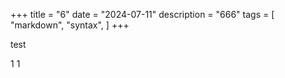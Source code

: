 +++
title = "6"
date = "2024-07-11"
description = "666"
tags = [
    "markdown",
    "syntax",
]
+++

test

1
1